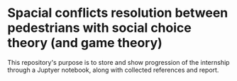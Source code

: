 # Spacial conflicts resolution between pedestrians with social choice theory (and game theory)

This repository's purpose is to store and show progression of the internship through a Juptyer notebook, along with collected references and report.
